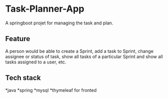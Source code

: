 # Task-Planner-App
A springboot projet for managing the task and plan.

## Feature
A person would be able to create a Sprint, add a task to Sprint, change assignee or
status of task, show all tasks of a particular Sprint and show all tasks assigned to a user,
etc.

## Tech stack 
*java
*spring
*mysql
*thymeleaf for fronted




